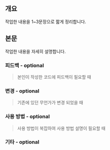 ## 개요
작업한 내용을 1~3문장으로 짧게 정리합니다.
## 본문
작업한 내용을 자세히 설명합니다.

### 피드백 - optional
> 본인이 작성한 코드에 피드백이 필요할 때

### 변경 - optional
> 기존에 있던 무언가가 변경 되었을 때

### 사용 방법 - optional
> 사용 방법이 복잡하여 사용 방법 설명이 필요할 때

### 기타 - optional
